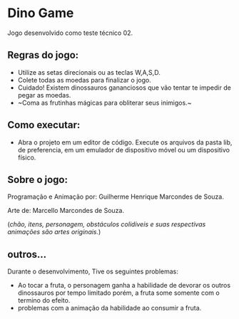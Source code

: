 # Dino Game

Jogo desenvolvido como teste técnico 02.

## Regras do jogo:

* Utilize as setas direcionais ou as teclas W,A,S,D.
* Colete todas as moedas para finalizar o jogo.
* Cuidado! Existem dinossauros gananciosos que vão tentar te impedir de pegar as moedas.
* ~Coma as frutinhas mágicas para obliterar seus inimigos.~

## Como executar:

* Abra o projeto em um editor de código. Execute os arquivos da pasta lib, de preferencia, em um emulador de dispositivo móvel ou um dispositivo físico.

## Sobre o jogo:

Programação e Animação por: Guilherme Henrique Marcondes de Souza.

Arte de: Marcello Marcondes de Souza.

(_chão, itens, personagem, obstáculos colidiveis e suas respectivas animações são artes originais._) 

## outros...

Durante o desenvolvimento, Tive os seguintes problemas:

- Ao tocar a fruta, o personagem ganha a habilidade de devorar os outros dinossauros por tempo limitado porém, a fruta some somente com o termino do efeito. 
- problemas com a animação da habilidade ao consumir a fruta.
